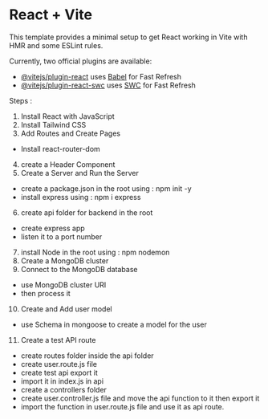 # React + Vite

This template provides a minimal setup to get React working in Vite with HMR and some ESLint rules.

Currently, two official plugins are available:

- [@vitejs/plugin-react](https://github.com/vitejs/vite-plugin-react/blob/main/packages/plugin-react/README.md) uses [Babel](https://babeljs.io/) for Fast Refresh
- [@vitejs/plugin-react-swc](https://github.com/vitejs/vite-plugin-react-swc) uses [SWC](https://swc.rs/) for Fast Refresh


Steps :

1. Install React with JavaScript
2. Install Tailwind CSS
3. Add Routes and Create Pages
  - Install react-router-dom
4. create a Header Component
5. Create a Server and Run the Server
  - create a package.json in the root using : npm init -y
  - install express using : npm i express
6. create api folder for backend in the root
  - create express app
  - listen it to a port number
7. install Node in the root using : npm nodemon
8. Create a MongoDB cluster
9. Connect to the MongoDB database
  - use MongoDB cluster URI
  -  then process it
10. Create and Add user model
  - use Schema in mongoose to create a model for the user
11. Create a test API route
 - create routes folder inside the api folder
 - create user.route.js file
 - create test api export it
 - import it in index.js in api
 - create a controllers folder
 - create user.controller.js file and move the api function to it then export it
 - import the function in user.route.js file and use it as api route.
